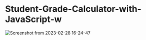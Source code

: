 # Student-Grade-Calculator-with-JavaScript-w
![Screenshot from 2023-02-28 16-24-47](https://user-images.githubusercontent.com/89382019/221834054-f96e37a6-96b4-4002-a23c-80272f3a7d24.png)
